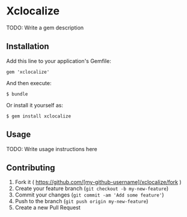 # Xclocalize

TODO: Write a gem description

## Installation

Add this line to your application's Gemfile:

    gem 'xclocalize'

And then execute:

    $ bundle

Or install it yourself as:

    $ gem install xclocalize

## Usage

TODO: Write usage instructions here

## Contributing

1. Fork it ( https://github.com/[my-github-username]/xclocalize/fork )
2. Create your feature branch (`git checkout -b my-new-feature`)
3. Commit your changes (`git commit -am 'Add some feature'`)
4. Push to the branch (`git push origin my-new-feature`)
5. Create a new Pull Request
